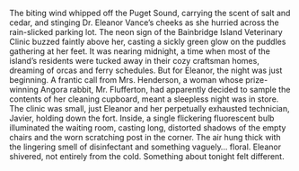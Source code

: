 The biting wind whipped off the Puget Sound, carrying the scent of salt and cedar, and stinging Dr. Eleanor Vance’s cheeks as she hurried across the rain-slicked parking lot.  The neon sign of the Bainbridge Island Veterinary Clinic buzzed faintly above her, casting a sickly green glow on the puddles gathering at her feet.  It was nearing midnight, a time when most of the island’s residents were tucked away in their cozy craftsman homes, dreaming of orcas and ferry schedules. But for Eleanor, the night was just beginning. A frantic call from Mrs. Henderson, a woman whose prize-winning Angora rabbit, Mr. Flufferton, had apparently decided to sample the contents of her cleaning cupboard, meant a sleepless night was in store. The clinic was small, just Eleanor and her perpetually exhausted technician, Javier, holding down the fort.  Inside, a single flickering fluorescent bulb illuminated the waiting room, casting long, distorted shadows of the empty chairs and the worn scratching post in the corner.  The air hung thick with the lingering smell of disinfectant and something vaguely… floral.  Eleanor shivered, not entirely from the cold.  Something about tonight felt different.
